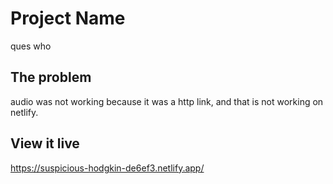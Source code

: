 # Project Name

ques who

## The problem

audio was not working because it was a http link, and that is not working on netlify.

## View it live

https://suspicious-hodgkin-de6ef3.netlify.app/
